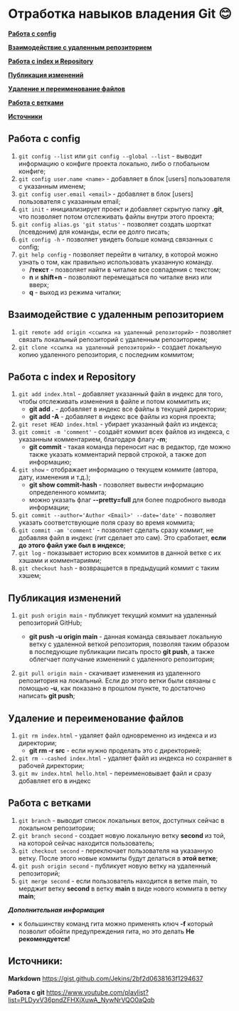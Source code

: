 # Отработка навыков владения Git :blush:

[**Работа с config**](#работа-с-config)

[**Взаимодействие с удаленным репозиторием**](#взаимодействие-с-удаленным-репозиторием)

[**Работа с index и Repository**](#работа-с-index-и-repository)

[**Публикация изменений**](#публикация-изменений)

[**Удаление и переименование файлов**](#удаление-и-переименование-файлов)

[**Работа с ветками**](#работа-с-ветками)

[**Источники**](#источники)

## Работа с config

1.  `git config --list` или `git config --global --list` - выводит информацию о конфиге проекта локально, либо о глобальном конфиге;
2.  `git config user.name <name>` - добавляет в блок [users] пользователя с указанным именем;
3.  `git config user.email <email>` - добавляет в блок [users] пользователя с указанным email;
4.  `git init` - инициализирует проект и добавляет скрытую папку **.git**, что позволяет потом отслеживать файлы внутри этого проекта;
5.  `git config alias.gs 'git status'` - позволяет создать шорткат (псевдоним) для команды, если ее долго писать;
6.  `git config -h` - позволяет увидеть больше команд связанных с config;
7.  `git help config` - позволяет перейти в читалку, в которой можно узнать о том, как правильно использовать указанную команду.
    - **/текст** - позволяет найти в читалке все совпадения с текстом;
    - **n** и **shift+n** - позволяют перемещаться по читалке вниз или вверх;
    - **q** - выход из режима читалки;

## Взаимодействие с удаленным репозиторием

1. `git remote add origin <ссылка на удаленный репозиторий>` - позволяет связать локальный репозиторий с удаленным репозиторием;
2. `git clone <ссылка на удаленный репозиторий>` - создает локальную копию удаленного репозитория, с последним коммитом;

## Работа с index и Repository

1. `git add index.html` - добавляет указанный файл в индекс для того, чтобы отслеживать изменения в файле и потом коммитить их;
   - **git add .** - добавляет в индекс все файлы в текущей директории;
   - **git add -A** - добавляет в индекс все файлы из корня проекта;
2. `git reset HEAD index.html` - убирает указанный файл из индекса;
3. `git commit -m 'comment'` - создаёт коммит всех файлов из индекса, с указанным комментарием, благодаря флагу **-m**;
   - **git commit** - такая команда переносит нас в редактор, где можно также указать комментарий первой строкой, а также доп информацию;
4. `git show` - отображает информацию о текущем коммите (автора, дату, изменения и т.д.);
   - **git show commit-hash** - позволяет вывести информацию определенного коммита;
   - можно указать флаг **--pretty=full** для более подробного вывода информации;
5. `git commit --author='Author <Email>' --date='date'` - позволяет указать соответствующие поля сразу во время коммита;
6. `git commit -am 'comment'` - позволяет сделать сразу коммит, не добавляя файл в индекс (гит сделает это сам). Это сработает, **если до этого файл уже был в индексе**;
7. `git log` - показывает историю всех коммитов в данной ветке с их хэшами и комментариями;
8. `git checkout hash` - возвращается в предыдущий коммит с таким хэшем;

## Публикация изменений

1. `git push origin main` - публикует текущий коммит на удаленный репозиторий GitHub;

   - **git push -u origin main** - данная команда связывает локальную ветку с удаленной веткой репозитория, позволяя таким образом в последующие публикации писать просто **git push**, а также облегчает получание изменений с удаленного репозитория;

2. `git pull origin main` - скачивает изменения из удаленного репозитория на локальный. Если до этого ветки были связаны с помощью **-u**, как показано в прошлом пункте, то достаточно написать **git push**;

## Удаление и переименование файлов

1. `git rm index.html` - удаляет файл одновременно из индекса и из директории;
   - **git rm -r src** - если нужно проделать это с директорией;
2. `git rm --cashed index.html` - удаляет файл из индекса но сохраняет в рабочей директории;
3. `git mv index.html hello.html` - переименовывает файл и сразу добавляет его в индекс

## Работа с ветками

1. `git branch` - выводит список локальных веток, доступных сейчас в локальном репозитории;
2. `git branch second` - создает новую локальную ветку **second** из той, на которой сейчас находится пользователь;
3. `git checkout second` - переключает пользователя на указанную ветку. После этого новые коммиты будут делаться в **этой ветке**;
4. `git push origin second` - публикует новую ветку на удаленный репозиторий;
5. `git merge second` - если пользователь находится в ветке main, то мерджит ветку **second** в ветку **main** в виде нового коммита в ветку **main**;

**_Дополнительная информация_**

- к большинству команд гита можно применять ключ **-f** который позволит обойти предупреждения гита, но это делать **Не рекомендуется!**

## **Источники:**

**Markdown** <https://gist.github.com/Jekins/2bf2d0638163f1294637>

**Работа с git** <https://www.youtube.com/playlist?list=PLDyvV36pndZFHXjXuwA_NywNrVQO0aQqb>
